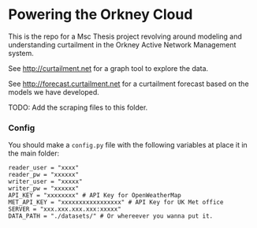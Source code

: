 # Powering the Orkney Cloud

This is the repo for a Msc Thesis project revolving around modeling and understanding curtailment in the Orkney Active Network Management system.

See http://curtailment.net for a graph tool to explore the data.

See http://forecast.curtailment.net for a curtailment forecast based on the models we have developed.

TODO: Add the scraping files to this folder. 

### Config

You should make a `config.py` file with the following variables at place it in the main folder:
```
reader_user = "xxxx"
reader_pw = "xxxxxx"
writer_user = "xxxxx"
writer_pw = "xxxxxx"
API_KEY = "xxxxxxxx" # API Key for OpenWeatherMap
MET_API_KEY = "xxxxxxxxxxxxxxxxx" # API Key for UK Met office
SERVER = "xxx.xxx.xxx.xxx:xxxxx"
DATA_PATH = "./datasets/" # Or whereever you wanna put it.
```
